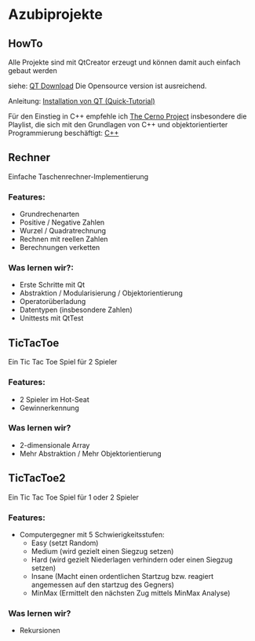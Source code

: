 # Azubiprojekte
## HowTo
Alle Projekte sind mit QtCreator erzeugt und können damit auch einfach gebaut werden

siehe: [QT Download](https://qt.io/download) Die Opensource version ist ausreichend.

Anleitung: [Installation von QT (Quick-Tutorial) ](https://www.youtube.com/watch?v=8bE01C267YU)

Für den Einstieg in C++ empfehle ich [The Cerno Project](https://www.youtube.com/c/TheChernoProject) insbesondere die Playlist, die sich mit den Grundlagen von C++ und objektorientierter Programmierung beschäftigt: [C++](https://www.youtube.com/watch?v=18c3MTX0PK0&list=PLlrATfBNZ98dudnM48yfGUldqGD0S4FFb)


## Rechner
Einfache Taschenrechner-Implementierung
### Features:
  * Grundrechenarten
  * Positive / Negative Zahlen
  * Wurzel / Quadratrechnung
  * Rechnen mit reellen Zahlen
  * Berechnungen verketten
### Was lernen wir?:
  * Erste Schritte mit Qt
  * Abstraktion / Modularisierung / Objektorientierung
  * Operatorüberladung
  * Datentypen (insbesondere Zahlen)
  * Unittests mit QtTest

## TicTacToe
Ein Tic Tac Toe Spiel für 2 Spieler
### Features:
  * 2 Spieler im Hot-Seat
  * Gewinnerkennung
### Was lernen wir?
 * 2-dimensionale Array
 * Mehr Abstraktion / Mehr Objektorientierung

## TicTacToe2
Ein Tic Tac Toe Spiel für 1 oder 2 Spieler
### Features:
 * Computergegner mit 5 Schwierigkeitsstufen:
   * Easy (setzt Random)
   * Medium (wird gezielt einen Siegzug setzen)
   * Hard (wird gezielt Niederlagen verhindern oder einen Siegzug setzen) 
   * Insane (Macht einen ordentlichen Startzug bzw. reagiert angemessen auf den startzug des Gegners) 
   * MinMax (Ermittelt den nächsten Zug mittels MinMax Analyse)
### Was lernen wir?
 * Rekursionen
